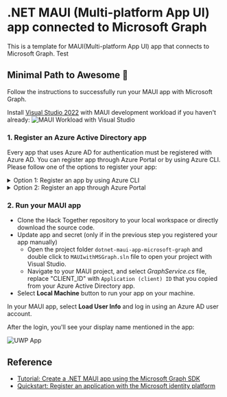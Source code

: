 # .NET MAUI (Multi-platform App UI) app connected to Microsoft Graph

This is a template for MAUI(Multi-platform App UI) app that connects to Microsoft Graph. Test

## Minimal Path to Awesome 🚀

Follow the instructions to successfully run your MAUI app with Microsoft Graph.

Install [Visual Studio 2022](https://visualstudio.microsoft.com/downloads/) with MAUI development workload if you haven't already:
![MAUI Workload with Visual Studio](/templates/dotnet-maui-app-microsoft-graph/maui-workload.png)

### 1. Register an Azure Active Directory app

Every app that uses Azure AD for authentication must be registered with Azure AD. You can register app through Azure Portal or by using Azure CLI. Please follow one of the options to register your app:

<details>
  <summary>Option 1: Register an app by using Azure CLI</summary>

* [Install Azure CLI](https://learn.microsoft.com/cli/azure/install-azure-cli?view=azure-cli-latest) if you haven't already.
* Register your app on Microsoft Azure, by creating a new Azure AD app registration:
  * <details>
      <summary>On macOS/Linux/in Bash</summary>

    * Open terminal and change the working directory to the root of this project
    * To make the setup script executable, run `chmod +x ./setup.sh`
    * To register the app, run `./setup.sh`
    * When prompted, sign in with your **Microsoft 365 developer sandbox account**

    </details>
  * <details>
      <summary>On Windows/in PowerShell</summary>

    * Open PowerShell and change the working directory to the root of this project
    * To register the app, run `.\setup.ps1`
    * When prompted, sign in with your **Microsoft 365 developer sandbox account**

    </details>

</details>

<details>

  <summary>Option 2: Register an app through Azure Portal</summary>

* Go to [Azure Portal](https://portal.azure.com) and login with your testing account that has Application developer or administrator permissions.
* Select **Azure Active Directory**, and select **App Registrations** from the left side bar. Then select **+ New registration**.
* Give any name to your app. For **Supported account types**, select **Accounts in any organizational directory (Any Azure AD directory - Multitenant) and personal Microsoft accounts (e.g. Skype, Xbox)**.
* Set the **Redirect URI** drop down to **Public client/native (mobile & desktop)** and enter `https://login.microsoftonline.com/common/oauth2/nativeclient`. Then, select **Register**.

Navigate to **Overview tab** and make a note of the **Application (client) ID**. You'll use them in the next steps.

</details>

### 2. Run your MAUI app

* Clone the Hack Together repository to your local workspace or directly download the source code.
* Update app and secret (only if in the previous step you registered your app manually)
  * Open the project folder `dotnet-maui-app-microsoft-graph` and double click to `MAUIwithMSGraph.sln` file to open your project with Visual Studio.
  * Navigate to your MAUI project, and select *GraphService.cs* file, replace "CLIENT_ID" with `Application (client) ID` that you copied from your Azure Active Directory app.
* Select **Local Machine** button to run your app on your machine.

In your MAUI app, select **Load User Info** and log in using an Azure AD user account.

After the login, you'll see your display name mentioned in the app:

![UWP App](/templates/dotnet-maui-app-microsoft-graph/maui.png)

## Reference

* [Tutorial: Create a .NET MAUI app using the Microsoft Graph SDK](https://learn.microsoft.com/windows/apps/windows-dotnet-maui/tutorial-graph-api)
* [Quickstart: Register an application with the Microsoft identity platform](https://learn.microsoft.com/azure/active-directory/develop/quickstart-register-app)
